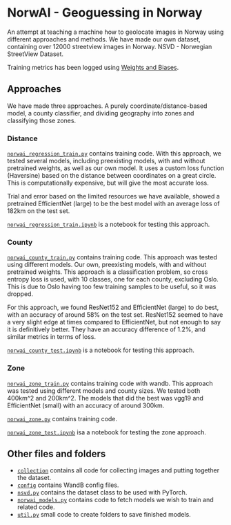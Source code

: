# NorwAI - Geoguessing in Norway

An attempt at teaching a machine how to geolocate images in Norway using different approaches and methods.
We have made our own dataset, containing over 12000 streetview images in Norway. NSVD - Norwegian StreetView Dataset.

Training metrics has been logged using [Weights and Biases](https://wandb.ai/).

## Approaches

We have made three approaches. A purely coordinate/distance-based model, a county classifier, and dividing geography
into zones and classifying those zones.

### Distance

[`norwai_regression_train.py`](norwai_regression_train.py) contains training code. With this approach, we tested several models,
including preexisting models, with and without pretrained weights, as well as our own model. It uses a custom loss function (Haversine) based on
the distance between coordinates on a great circle. This is computationally expensive, but will give the most accurate loss.

Trial and error based on the limited resources we have available, showed a pretrained EfficientNet (large) to be the best model
with an average loss of 182km on the test set.

[`norwai_regression_train.ipynb`](norwai_regression_test.ipynb) is a notebook for testing this approach.

### County

[`norwai_county_train.py`](norwai_county_train.py) contains training code. This approach was tested using different models. Our own,
preexisting models, with and without pretrained weights. This approach is a classification problem, so cross entropy loss is used,
with 10 classes, one for each county, excluding Oslo. This is due to Oslo having too few training samples to be useful, so it was dropped.

For this approach, we found ResNet152 and EfficientNet (large) to do best, with an accuracy of around 58% on the test set.
ResNet152 seemed to have a very slight edge at times compared to EfficientNet, but not enough to say it is definitively better.
They have an accuracy difference of 1.2%, and similar metrics in terms of loss.

[`norwai_county_test.ipynb`](norwai_county_test.ipynb) is a notebook for testing this approach.

### Zone

[`norwai_zone_train.py`](norwai_zone_train.py) contains training code with wandb. This approach was tested using different models and county sizes. We tested both 400km^2 and 200km^2. The models that did the best was vgg19 and EfficientNet (small) with an accuracy of around 300km. 

[`norwai_zone.py`](norwai_zone.py) contains training code.

[`norwai_zone_test.ipynb`](norwai_zone_test.ipynb) isa a notebook for testing the zone approach.

## Other files and folders

- [`collection`](collection/) contains all code for collecting images and putting together the dataset.
- [`config`](config/) contains WandB config files.
- [`nsvd.py`](nsvd.py) contains the dataset class to be used with PyTorch.
- [`norwai_models.py`](norwai_models.py) contains code to fetch models we wish to train and related code.
- [`util.py`](util.py) small code to create folders to save finished models.
